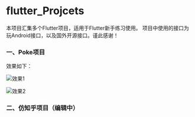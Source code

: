 # flutter_Projcets

本项目汇集多个Flutter项目，适用于Flutter新手练习使用。
项目中使用的接口为玩Android接口，以及国外开源接口。谨此感谢！

### 一、Poke项目
效果如下：

![效果1](https://user-images.githubusercontent.com/49055241/118459886-c4056a80-b72e-11eb-888d-5f79cea4cc11.jpg)

![效果2](https://user-images.githubusercontent.com/49055241/118459898-c5369780-b72e-11eb-94aa-fc2d3355c66b.jpg)

### 二、仿知乎项目（编辑中）


